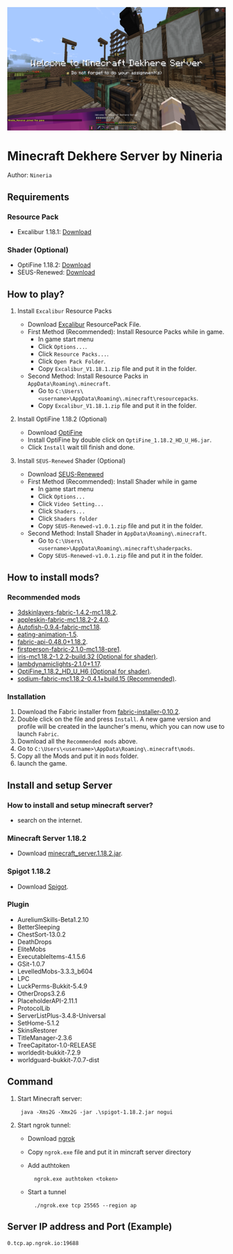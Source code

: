 <div align="center">
    <img src="2022-03-17_03.29.56.png"/>
</div>


# Minecraft Dekhere Server by Nineria

Author: `Nineria` 

## Requirements
### Resource Pack
- Excalibur 1.18.1: [Download](https://www.mediafire.com/file/zin3cz824v8g55e/Excalibur_V1.18.1.zip/file
)

### Shader (Optional)
- OptiFine 1.18.2: [Download](http://adfoc.us/serve/sitelinks/?id=475250&url=http://optifine.net/adloadx?f=preview_OptiFine_1.18.2_HD_U_H6_pre1.jar&x=ec24)
- SEUS-Renewed: [Download](https://sonicether.com/shaders/download/renewed-v1-0-1/)

## How to play?
1. Install `Excalibur` Resource Packs
    - Download [Excalibur](https://www.mediafire.com/file/zin3cz824v8g55e/Excalibur_V1.18.1.zip/file
) ResourcePack File.
    - First Method (Recommended): Install Resource Packs while in game.
      - In game start menu
      - Click `Options...`.
      - Click `Resource Packs...`.
      - Click `Open Pack Folder`.
      - Copy `Excalibur_V1.18.1.zip` file and put it in the folder.
    - Second Method: Install Resource Packs in `AppData\Roaming\.minecraft`.
      - Go to `C:\Users\<username>\AppData\Roaming\.minecraft\resourcepacks`.
      - Copy `Excalibur_V1.18.1.zip` file and put it in the folder.

2. Install OptiFine 1.18.2 (Optional)
    - Download [OptiFine](http://adfoc.us/serve/sitelinks/?id=475250&url=http://optifine.net/adloadx?f=preview_OptiFine_1.18.2_HD_U_H6_pre1.jar&x=ec24)
    - Install OptiFine by double click on `OptiFine_1.18.2_HD_U_H6.jar`.
    - Click `Install` wait till finish and done.

3. Install `SEUS-Renewed` Shader (Optional)
    - Download [SEUS-Renewed](https://sonicether.com/shaders/download/renewed-v1-0-1/)
    - First Method (Recommended): Install Shader while in game
      - In game start menu
      - Click `Options...`
      - Click `Video Setting...`
      - Click `Shaders...`
      - Click `Shaders folder`
      - Copy `SEUS-Renewed-v1.0.1.zip` file and put it in the folder.
    - Second Method: Install Shader in `AppData\Roaming\.minecraft`.
      - Go to `C:\Users\<username>\AppData\Roaming\.minecraft\shaderpacks`.
      - Copy `SEUS-Renewed-v1.0.1.zip` file and put it in the folder.

## How to install mods?
### Recommended mods
- [3dskinlayers-fabric-1.4.2-mc1.18.2](https://www.curseforge.com/minecraft/mc-mods/skin-layers-3d/download/3672241).
- [appleskin-fabric-mc1.18.2-2.4.0](https://www.curseforge.com/minecraft/mc-mods/appleskin/download/3686478).
- [Autofish-0.9.4-fabric-mc1.18](https://www.curseforge.com/minecraft/mc-mods/autofish/download/3586323).
- [eating-animation-1.5](https://www.curseforge.com/minecraft/mc-mods/eating-animation-fabric/download/3651790).
- [fabric-api-0.48.0+1.18.2](https://www.curseforge.com/minecraft/mc-mods/fabric-api/download/3689020).
- [firstperson-fabric-2.1.0-mc1.18-pre1](https://www.curseforge.com/minecraft/mc-mods/first-person-model/download/3523461).
- [iris-mc1.18.2-1.2.2-build.32 (Optional for shader)](https://www.curseforge.com/minecraft/mc-mods/irisshaders/download/3687476).
- [lambdynamiclights-2.1.0+1.17](https://www.curseforge.com/minecraft/mc-mods/lambdynamiclights/download/3541670).
- [OptiFine_1.18.2_HD_U_H6 (Optional for shader)](http://adfoc.us/serve/sitelinks/?id=475250&url=http://optifine.net/adloadx?f=OptiFine_1.18.2_HD_U_H6.jar&x=2bc6).
- [sodium-fabric-mc1.18.2-0.4.1+build.15 (Recommended)](https://www.curseforge.com/minecraft/mc-mods/sodium/download/3669187).

### Installation
1. Download the Fabric installer from [fabric-installer-0.10.2](https://maven.fabricmc.net/net/fabricmc/fabric-installer/0.10.2/fabric-installer-0.10.2.exe).
2. Double click on the file and press `Install`. A new game version and profile will be created in the launcher's menu, which you can now use to launch `Fabric`.
3. Download all the `Recommended mods` above.
4. Go to `C:\Users\<username>\AppData\Roaming\.minecraft\mods`.
5. Copy all the Mods and put it in `mods` folder. 
6. launch the game.
  
## Install and setup Server
### How to install and setup minecraft server?
- search on the internet.

### Minecraft Server 1.18.2
- Download [minecraft_server.1.18.2.jar](https://launcher.mojang.com/v1/objects/c8f83c5655308435b3dcf03c06d9fe8740a77469/server.jar).

### Spigot 1.18.2
- Download [Spigot](https://download.getbukkit.org/spigot/spigot-1.18.2.jar).

### Plugin
- AureliumSkills-Beta1.2.10
- BetterSleeping
- ChestSort-13.0.2
- DeathDrops
- EliteMobs
- ExecutableItems-4.1.5.6
- GSit-1.0.7
- LevelledMobs-3.3.3_b604
- LPC
- LuckPerms-Bukkit-5.4.9
- OtherDrops3.2.6
- PlaceholderAPI-2.11.1
- ProtocolLib
- ServerListPlus-3.4.8-Universal
- SetHome-5.1.2
- SkinsRestorer
- TitleManager-2.3.6
- TreeCapitator-1.0-RELEASE
- worldedit-bukkit-7.2.9
- worldguard-bukkit-7.0.7-dist

## Command
1. Start Minecraft server:

        java -Xms2G -Xmx2G -jar .\spigot-1.18.2.jar nogui

2. Start ngrok tunnel:
    - Download [ngrok](https://ngrok.com/download)
    - Copy `ngrok.exe` file and put it in mincraft server directory
    - Add authtoken 
    
            ngrok.exe authtoken <token>
    
    - Start a tunnel
    
            ./ngrok.exe tcp 25565 --region ap

## Server IP address and Port (Example)
 
    0.tcp.ap.ngrok.io:19688



